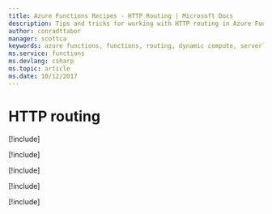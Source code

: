 ```yaml
---
title: Azure Functions Recipes - HTTP Routing | Microsoft Docs
description: Tips and tricks for working with HTTP routing in Azure Functions
author: conradttabor
manager: scottca
keywords: azure functions, functions, routing, dynamic compute, serverless architecture
ms.service: functions
ms.devlang: csharp
ms.topic: article
ms.date: 10/12/2017
---
```



# HTTP routing

[!include[](includes/routes-prefixes.md)]

[!include[](includes/routes-infunction.md)]

[!include[](includes/routes-azureportal.md)]

[!include[](includes/routes-routeparameters.md)]

[!include[](includes/routes-optionalparameters.md)]